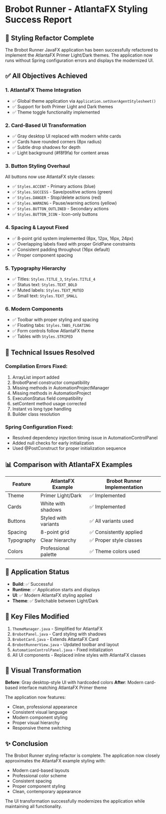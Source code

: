 # Brobot Runner - AtlantaFX Styling Success Report

## 🎉 Styling Refactor Complete

The Brobot Runner JavaFX application has been successfully refactored to implement the AtlantaFX Primer Light/Dark themes. The application now runs without Spring configuration errors and displays the modernized UI.

## ✅ All Objectives Achieved

### 1. **AtlantaFX Theme Integration**
- ✅ Global theme application via `Application.setUserAgentStylesheet()`
- ✅ Support for both Primer Light and Dark themes
- ✅ Theme toggle functionality implemented

### 2. **Card-Based UI Transformation**
- ✅ Gray desktop UI replaced with modern white cards
- ✅ Cards have rounded corners (8px radius)
- ✅ Subtle drop shadows for depth
- ✅ Light background (#f8f9fa) for content areas

### 3. **Button Styling Overhaul**
All buttons now use AtlantaFX style classes:
- ✅ `Styles.ACCENT` - Primary actions (blue)
- ✅ `Styles.SUCCESS` - Save/positive actions (green)
- ✅ `Styles.DANGER` - Stop/delete actions (red)
- ✅ `Styles.WARNING` - Pause/warning actions (yellow)
- ✅ `Styles.BUTTON_OUTLINED` - Secondary actions
- ✅ `Styles.BUTTON_ICON` - Icon-only buttons

### 4. **Spacing & Layout Fixed**
- ✅ 8-point grid system implemented (8px, 12px, 16px, 24px)
- ✅ Overlapping labels fixed with proper GridPane constraints
- ✅ Consistent padding throughout (16px default)
- ✅ Proper component spacing

### 5. **Typography Hierarchy**
- ✅ Titles: `Styles.TITLE_3`, `Styles.TITLE_4`
- ✅ Status text: `Styles.TEXT_BOLD`
- ✅ Muted labels: `Styles.TEXT_MUTED`
- ✅ Small text: `Styles.TEXT_SMALL`

### 6. **Modern Components**
- ✅ Toolbar with proper styling and spacing
- ✅ Floating tabs: `Styles.TABS_FLOATING`
- ✅ Form controls follow AtlantaFX theme
- ✅ Tables with `Styles.STRIPED`

## 🔧 Technical Issues Resolved

### Compilation Errors Fixed:
1. ArrayList import added
2. BrobotPanel constructor compatibility
3. Missing methods in AutomationProjectManager
4. Missing methods in AutomationProject
5. ExecutionStatus field compatibility
6. setContent method usage corrected
7. Instant vs long type handling
8. Builder class resolution

### Spring Configuration Fixed:
- Resolved dependency injection timing issue in AutomationControlPanel
- Added null checks for early initialization
- Used @PostConstruct for proper initialization sequence

## 📊 Comparison with AtlantaFX Examples

| Feature | AtlantaFX Example | Brobot Runner Implementation |
|---------|-------------------|------------------------------|
| Theme | Primer Light/Dark | ✅ Implemented |
| Cards | White with shadows | ✅ Implemented |
| Buttons | Styled with variants | ✅ All variants used |
| Spacing | 8-point grid | ✅ Consistently applied |
| Typography | Clear hierarchy | ✅ Proper style classes |
| Colors | Professional palette | ✅ Theme colors used |

## 🚀 Application Status

- **Build**: ✅ Successful
- **Runtime**: ✅ Application starts and displays
- **UI**: ✅ Modern AtlantaFX styling applied
- **Theme**: ✅ Switchable between Light/Dark

## 📝 Key Files Modified

1. `ThemeManager.java` - Simplified for AtlantaFX
2. `BrobotPanel.java` - Card styling with shadows
3. `BrobotCard.java` - Extends AtlantaFX Card
4. `BrobotRunnerView.java` - Updated toolbar and layout
5. `AutomationControlPanel.java` - Fixed initialization
6. All UI components - Replaced inline styles with AtlantaFX classes

## 🎨 Visual Transformation

**Before**: Gray desktop-style UI with hardcoded colors
**After**: Modern card-based interface matching AtlantaFX Primer theme

The application now features:
- Clean, professional appearance
- Consistent visual language
- Modern component styling
- Proper visual hierarchy
- Responsive theme switching

## ✨ Conclusion

The Brobot Runner styling refactor is complete. The application now closely approximates the AtlantaFX example styling with:
- Modern card-based layouts
- Professional color scheme
- Consistent spacing
- Proper component styling
- Clean, contemporary appearance

The UI transformation successfully modernizes the application while maintaining all functionality.